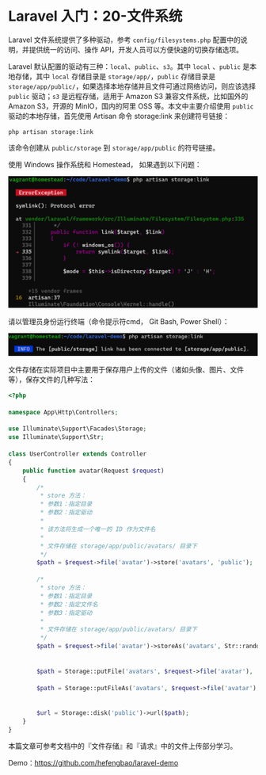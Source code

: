 # Laravel 入门：20-文件系统

Laravel 文件系统提供了多种驱动，参考 `config/filesystems.php` 配置中的说明，并提供统一的访问、操作 API，开发人员可以方便快速的切换存储选项。

Laravel 默认配置的驱动有三种：`local`、`public`、`s3`。其中 `local` 、`public` 是本地存储，其中 `local` 存储目录是 `storage/app/`，`public` 存储目录是 `storage/app/public/`，如果选择本地存储并且文件可通过网络访问，则应该选择 `public` 驱动；`s3` 是远程存储，适用于 Amazon S3 兼容文件系统，比如国外的 Amazon S3，开源的 MinIO，国内的阿里 OSS 等。本文中主要介绍使用 `public` 驱动的本地存储，首先使用 Artisan 命令 storage:link 来创建符号链接：

```shell
php artisan storage:link
```

该命令创建从 `public/storage` 到 `storage/app/public` 的符号链接。

使用 Windows 操作系统和 Homestead， 如果遇到以下问题：

![](./src/zXkaz4HWwrC7thlqmZKhPyOGPjRcZX5RJu9DWc2i.png)

请以管理员身份运行终端（命令提示符cmd， Git Bash, Power Shell）：

![](./src/sbRGpiXJXgjabcOzMGUGkqsVelKmYOh5i75FoQfy.png)

文件存储在实际项目中主要用于保存用户上传的文件（诸如头像、图片、文件等），保存文件的几种写法：

```php
<?php

namespace App\Http\Controllers;

use Illuminate\Support\Facades\Storage;
use Illuminate\Support\Str;

class UserController extends Controller
{
    public function avatar(Request $request)
    {
        /*
         * store 方法：
         * 参数1：指定目录
         * 参数2：指定驱动
         *
         * 该方法将生成一个唯一的 ID 作为文件名
         *
         * 文件存储在 storage/app/public/avatars/ 目录下
         */
        $path = $request->file('avatar')->store('avatars', 'public');

        /*
         * store 方法：
         * 参数1：指定目录
         * 参数2：指定文件名
         * 参数3：指定驱动
         *
         * 文件存储在 storage/app/public/avatars/ 目录下
         */
        $path = $request->file('avatar')->storeAs('avatars', Str::random().'.jpg','public');


        $path = Storage::putFile('avatars', $request->file('avatar'), 'public');

        $path = Storage::putFileAs('avatars', $request->file('avatar'), Str::random().'.jpg', 'public');


        $url = Storage::disk('public')->url($path);
    }
}
```

本篇文章可参考文档中的『文件存储』和『请求』中的文件上传部分学习。

Demo：https://github.com/hefengbao/laravel-demo